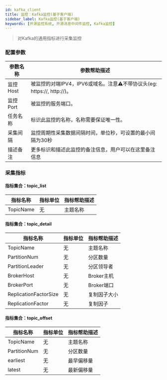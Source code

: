 ```yaml
---
id: kafka_client  
title: 监控：Kafka监控(基于客户端)    
sidebar_label: Kafka监控(基于客户端)
keywords: [开源监控系统, 开源消息中间件监控, Kafka监控]
---
```


> 对Kafka的通用指标进行采集监控

### 配置参数

| 参数名称   | 参数帮助描述                                               |
|--------|------------------------------------------------------|
| 监控Host | 被监控的对端IPV4，IPV6或域名。注意⚠️不带协议头(eg: https://, http://)。 |
| 监控Port | 被监控的服务端口。                                            |
| 任务名称   | 标识此监控的名称，名称需要保证唯一性。                                  |
| 采集间隔   | 监控周期性采集数据间隔时间，单位秒，可设置的最小间隔为30秒                       |
| 描述备注   | 更多标识和描述此监控的备注信息，用户可以在这里备注信息                          |

### 采集指标

#### 指标集合：topic_list

|    指标名称     | 指标单位 | 指标帮助描述  |
|-------------|------|---------|
| TopicName     | 无    | 主题名称 |

#### 指标集合：topic_detail

|   指标名称    | 指标单位 | 指标帮助描述 |
|-----------|------|--------|
| TopicName | 无    | 主题名称     |
| PartitionNum      | 无   | 分区数量  |
| PartitionLeader       | 无   | 分区领导者     |
| BrokerHost      | 无   | Broker主机    |
| BrokerPort      | 无   | Broker端口    |
| ReplicationFactorSize      | 无   | 复制因子大小    |
| ReplicationFactor      | 无   | 复制因子    |

#### 指标集合：topic_offset

| 指标名称  | 指标单位 | 指标帮助描述  |
|-------|---|---------|
| TopicName | 无  | 主题名称 |
| PartitionNum | 无 | 分区数量 |
| earliest | 无  | 最早偏移量 |
| latest | 无  | 最新偏移量 |
